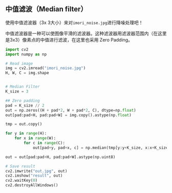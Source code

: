 

## 中值滤波（Median filter）

使用中值滤波器（3x 3大小）来对`imori_noise.jpg`进行降噪处理吧！

中值滤波器是一种可以使图像平滑的滤波器。这种滤波器用滤波器范围内（在这里是3x3）像素点的中值进行滤波，在这里也采用 Zero Padding。





```python
import cv2
import numpy as np

# Read image
img = cv2.imread("imori_noise.jpg")
H, W, C = img.shape


# Median Filter
K_size = 3

## Zero padding
pad = K_size // 2
out = np.zeros((H + pad*2, W + pad*2, C), dtype=np.float)
out[pad:pad+H, pad:pad+W] = img.copy().astype(np.float)

tmp = out.copy()

for y in range(H):
    for x in range(W):
        for c in range(C):
            out[pad+y, pad+x, c] = np.median(tmp[y:y+K_size, x:x+K_size, c])

out = out[pad:pad+H, pad:pad+W].astype(np.uint8)

# Save result
cv2.imwrite("out.jpg", out)
cv2.imshow("result", out)
cv2.waitKey(0)
cv2.destroyAllWindows()
```


